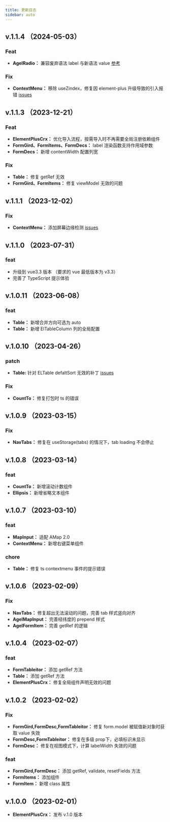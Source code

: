 ```yaml
---
title: 更新日志
sidebar: auto
---
```


## v.1.1.4 （2024-05-03）

### Feat

- **AgelRadio：** 兼容废弃语法 label 与新语法 value [参考](https://element-plus.org/zh-CN/component/radio.html)

### Fix

- **ContextMenu：** 移除 useZindex，修复因 element-plus 升级导致的引入报错 [issues](https://github.com/agrass-GitHub/element-plus-crx/issues/4)

## v.1.1.3 （2023-12-21）

### Feat

- **ElementPlusCrx：** 优化导入流程，按需导入时不再需要全局注册依赖组件
- **FormGird、FormItems、FormDecs：** label 渲染函数支持作用域参数
- **FormDecs：** 新增 contentWidth 配置列宽

### Fix

- **Table：** 修复 getRef 无效
- **FormGird、FormItems：** 修复 viewModel 无效的问题

## v.1.1.1 （2023-12-02）

### Fix

- **ContextMenu：** 添加屏幕边缘检测 [issues](https://github.com/agrass-GitHub/element-plus-crx/issues/3)

## v.1.1.0 （2023-07-31）

### feat

- 升级到 vue3.3 版本 （要求的 vue 最低版本为 v3.3）
- 完善了 TypeScript 提示体验

## v.1.0.11 （2023-06-08）

### feat

- **Table：** 新增合并方向可选为 auto
- **Table：** 新增 ElTableColumn 列的全局配置

## v.1.0.10 （2023-04-26）

### patch

- **Table:** 针对 ELTable defaltSort 无效的补丁 [issues](https://github.com/element-plus/element-plus/issues/10077)

### Fix

- **CountTo：** 修复打包时 ts 的错误

## v.1.0.9 （2023-03-15）

### Fix

- **NavTabs：** 修复在 useStorage(tabs) 的情况下，tab loading 不会停止

## v.1.0.8 （2023-03-14）

### feat

- **CountTo：** 新增滚动计数组件
- **Ellipsis：** 新增省略文本组件

## v.1.0.7 （2023-03-10）

### feat

- **MapInput：** 适配 AMap 2.0
- **ContextMenu：** 新增右键菜单组件

### chore

- **Table：** 修复 ts contextmenu 事件的提示错误

## v.1.0.6 （2023-02-09）

### Fix

- **NavTabs：** 修复超出无法滚动的问题，完善 tab 样式竖向对齐
- **AgelMapInput：** 完善经纬度的 prepend 样式
- **AgelFormItem：** 完善 getRef 的逻辑

## v.1.0.4 （2023-02-07）

### feat

- **FormTableitor：** 添加 getRef 方法
- **Table：** 添加 getRef 方法
- **ElementPlusCrx：** 修复全局组件声明无效的问题

## v.1.0.2 （2023-02-02）

### Fix

- **FormGird,FormDesc,FormTableitor：** 修复 form.model 被赋值新对象时获取 value 失效
- **FormDesc,FormTableitor：** 修复在多级 prop下，必填标识未显示
- **FormDesc：** 修复在视图模式下，计算 labelWidth 失效的问题

### feat

- **FormGird,FormDesc：** 添加 getRef, validate, resetFields 方法
- **FormItems：** 添加组件
- **FormItem：** 新增 class 属性

## v.1.0.0 （2023-02-01）

- **ElementPlusCrx：** 发布 v.1.0 版本
